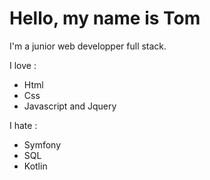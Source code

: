 # Hello, my name is Tom

I'm a junior web developper full stack.

I love :
* Html
* Css
* Javascript and Jquery

I hate :
* Symfony
* SQL
* Kotlin
